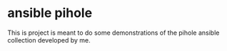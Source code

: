 # ansible pihole

This is project is meant to do some demonstrations of the pihole ansible collection developed by me.